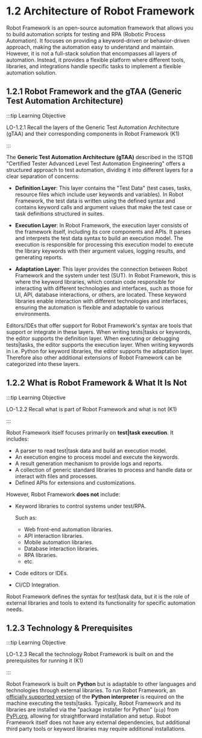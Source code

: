 
# 1.2 Architecture of Robot Framework

Robot Framework is an open-source automation framework that allows you to build automation scripts for testing and RPA (Robotic Process Automation).
It focuses on providing a keyword-driven or behavior-driven approach, making the automation easy to understand and maintain.
However, it is not a full-stack solution that encompasses all layers of automation.
Instead, it provides a flexible platform where different tools, libraries, and integrations handle specific tasks to implement a flexible automation solution.



## 1.2.1 Robot Framework and the gTAA (Generic Test Automation Architecture)

:::tip Learning Objective

LO-1.2.1 Recall the layers of the Generic Test Automation Architecture (gTAA) and their corresponding components in Robot Framework (K1)

:::

The **Generic Test Automation Architecture (gTAA)** described in the ISTQB "Certified Tester Advanced Level Test Automation Engineering" offers a structured approach to test automation, dividing it into different layers for a clear separation of concerns:

- **Definition Layer**: This layer contains the "Test Data" (test cases, tasks, resource files which include user keywords and variables).
In Robot Framework, the test data is written using the defined syntax and contains keyword calls and argument values that make the test case or task definitions structured in suites.

- **Execution Layer**: In Robot Framework, the execution layer consists of the framework itself, including its core components and APIs.
It parses and interprets the test data syntax to build an execution model.
The execution is responsible for processing this execution model to execute the library keywords with their argument values, logging results, and generating reports.

- **Adaptation Layer**: This layer provides the connection between Robot Framework and the system under test (SUT).
In Robot Framework, this is where the keyword libraries, which contain code responsible for interacting with different technologies and interfaces,
such as those for UI, API, database interactions, or others, are located.
These keyword libraries enable interaction with different technologies and interfaces, ensuring the automation is flexible and adaptable to various environments.

Editors/IDEs that offer support for Robot Framework's syntax are tools that support or integrate in these layers.
When writing tests|tasks or keywords, the editor supports the definition layer.
When executing or debugging tests|tasks, the editor supports the execution layer.
When writing keywords in i.e. Python for keyword libraries, the editor supports the adaptation layer.
Therefore also other additional extensions of Robot Framework can be categorized into these layers.

<!-- TODO: add a graphic here -->

## 1.2.2 What is Robot Framework & What It Is Not

:::tip Learning Objective

LO-1.2.2 Recall what is part of Robot Framework and what is not (K1)

:::


Robot Framework itself focuses primarily on **test|task execution**.
It includes:

- A parser to read test|task data and build an execution model.
- An execution engine to process model and execute the keywords.
- A result generation mechanism to provide logs and reports.
- A collection of generic standard libraries to process and handle data or interact with files and processes.
- Defined APIs for extensions and customizations.

However, Robot Framework **does not** include:

- Keyword libraries to control systems under test/RPA.

  Such as:
  - Web front-end automation libraries.
  - API interaction libraries.
  - Mobile automation libraries.
  - Database interaction libraries.
  - RPA libraries.
  - etc.

- Code editors or IDEs.
- CI/CD Integration.

Robot Framework defines the syntax for test|task data, but it is the role of external libraries and tools to extend its functionality for specific automation needs.



## 1.2.3 Technology & Prerequisites

:::tip Learning Objective

LO-1.2.3 Recall the technology Robot Framework is built on and the prerequisites for running it (K1)

:::


Robot Framework is built on **Python** but is adaptable to other languages and technologies through external libraries.
To run Robot Framework, an [officially supported version](https://devguide.python.org/versions/) of the **Python interpreter** is required on the machine executing the tests|tasks.
Typically, Robot Framework and its libraries are installed via the "package installer for Python" (`pip`) from [PyPi.org](https://pypi.org/project/robotframework/), allowing for straightforward installation and setup.
Robot Framework itself does not have any external dependencies, but additional third party tools or keyword libraries may require additional installations.



